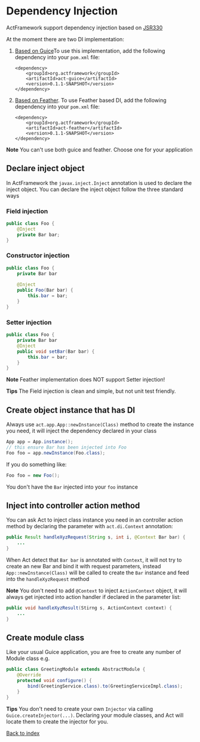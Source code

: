 # Dependency Injection

ActFramework support dependency injection based on [JSR330](https://jcp.org/en/jsr/detail?id=330)  

At the moment there are two DI implementation:

1. [Based on Guice](https://github.com/actframework/act-guice-plugin)To use this implementation, add the following dependency into your `pom.xml` file:
    ```
    <dependency>
        <groupId>org.actframework</groupId>
        <artifactId>act-guice</artifactId>
        <version>0.1.1-SNAPSHOT</version>
    </dependency>
    ```
2. [Based on Feather](https://github.com/actframework/act-feather). To use Feather based DI, add the following dependency into your `pom.xml` file: 
    ```
    <dependency>
        <groupId>org.actframework</groupId>
        <artifactId>act-feather</artifactId>
        <version>0.1.1-SNAPSHOT</version>
    </dependency>
    ```
    
**Note** You can't use both guice and feather. Choose one for your application

## Declare inject object

In ActFramework the `javax.inject.Inject` annotation is used to declare the inject object. You can declare the inject object follow the three standard ways

### Field injection

```java
public class Foo {
    @Inject
    private Bar bar;
}
```

### Constructor injection

```java
public class Foo {
    private Bar bar
    
    @Inject
    public Foo(Bar bar) {
        this.bar = bar;
    }
}
```

### Setter injection

```java
public class Foo {
    private Bar bar
    @Inject
    public void setBar(Bar bar) {
        this.bar = bar;
    }
}
```

**Note** Feather implementation does NOT support Setter injection!


**Tips** The Field injection is clean and simple, but not unit test friendly.

## Create object instance that has DI

Always use `act.app.App::newInstance(Class)` method to create the instance you need, it will inject the dependency declared in your class

```java
App app = App.instance();
// this ensure Bar has been injected into Foo
Foo foo = app.newInstance(Foo.class);
```

If you do something like:

```java
Foo foo = new Foo();
```

You don't have the `Bar` injected into your `foo` instance

## Inject into controller action method

You can ask Act to inject class instance you need in an controller action method by declaring the parameter with `act.di.Context` annotation:

```java
public Result handleXyzRequest(String s, int i, @Context Bar bar) {
    ...
}
```

When Act detect that `Bar bar` is annotated with `Context`, it will not try to create an new Bar and bind it with request parameters, instead `App::newInstance(Class)` will be called to create the `Bar` instance and feed into the `handleXyzRequest` method

**Note** You don't need to add `@Context` to inject `ActionContext` object, it will always get injected into action handler if declared in the parameter list:

```java
public void handleXyzResult(Stirng s, ActionContext context) {
    ...
}
```

## Create module class

Like your usual Guice application, you are free to create any number of Module class e.g.

```java
public class GreetingModule extends AbstractModule {
    @Override
    protected void configure() {
        bind(GreetingService.class).to(GreetingServiceImpl.class);
    }
}
```

**Tips** You don't need to create your own `Injector` via calling `Guice.createInjector(...)`. Declaring your module classes, and Act will locate them to create the injector for you. 

[Back to index](index.md)